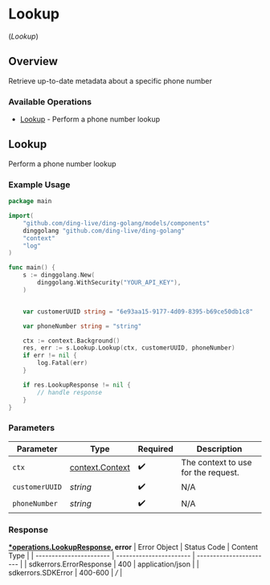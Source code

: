 # Lookup
(*Lookup*)

## Overview

Retrieve up-to-date metadata about a specific phone number

### Available Operations

* [Lookup](#lookup) - Perform a phone number lookup

## Lookup

Perform a phone number lookup

### Example Usage

```go
package main

import(
	"github.com/ding-live/ding-golang/models/components"
	dinggolang "github.com/ding-live/ding-golang"
	"context"
	"log"
)

func main() {
    s := dinggolang.New(
        dinggolang.WithSecurity("YOUR_API_KEY"),
    )


    var customerUUID string = "6e93aa15-9177-4d09-8395-b69ce50db1c8"

    var phoneNumber string = "string"

    ctx := context.Background()
    res, err := s.Lookup.Lookup(ctx, customerUUID, phoneNumber)
    if err != nil {
        log.Fatal(err)
    }

    if res.LookupResponse != nil {
        // handle response
    }
}
```

### Parameters

| Parameter                                             | Type                                                  | Required                                              | Description                                           |
| ----------------------------------------------------- | ----------------------------------------------------- | ----------------------------------------------------- | ----------------------------------------------------- |
| `ctx`                                                 | [context.Context](https://pkg.go.dev/context#Context) | :heavy_check_mark:                                    | The context to use for the request.                   |
| `customerUUID`                                        | *string*                                              | :heavy_check_mark:                                    | N/A                                                   |
| `phoneNumber`                                         | *string*                                              | :heavy_check_mark:                                    | N/A                                                   |


### Response

**[*operations.LookupResponse](../../models/operations/lookupresponse.md), error**
| Error Object            | Status Code             | Content Type            |
| ----------------------- | ----------------------- | ----------------------- |
| sdkerrors.ErrorResponse | 400                     | application/json        |
| sdkerrors.SDKError      | 400-600                 | */*                     |
